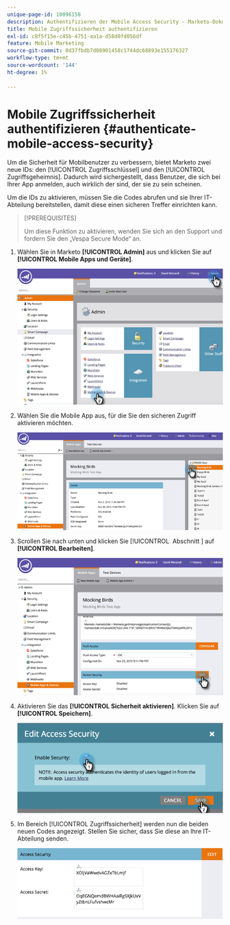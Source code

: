 ```yaml
---
unique-page-id: 10096158
description: Authentifizieren der Mobile Access Security - Marketo-Dokumente - Produktdokumentation
title: Mobile Zugriffssicherheit authentifizieren
exl-id: c8f5f15e-c45b-4751-aa1a-d58d0fd056df
feature: Mobile Marketing
source-git-commit: 0d37fbdb7d08901458c1744dc68893e155176327
workflow-type: tm+mt
source-wordcount: '144'
ht-degree: 1%

---
```


# Mobile Zugriffssicherheit authentifizieren {#authenticate-mobile-access-security}

Um die Sicherheit für Mobilbenutzer zu verbessern, bietet Marketo zwei neue IDs: den [!UICONTROL Zugriffsschlüssel] und den [!UICONTROL Zugriffsgeheimnis]. Dadurch wird sichergestellt, dass Benutzer, die sich bei Ihrer App anmelden, auch wirklich der sind, der sie zu sein scheinen.

Um die IDs zu aktivieren, müssen Sie die Codes abrufen und sie Ihrer IT-Abteilung bereitstellen, damit diese einen sicheren Treffer einrichten kann.

>[!PREREQUISITES]
>
>Um diese Funktion zu aktivieren, wenden Sie sich an den Support und fordern Sie den „Vespa Secure Mode“ an.

1. Wählen Sie in Marketo **[!UICONTROL Admin]** aus und klicken Sie auf **[!UICONTROL Mobile Apps und Geräte]**.

   ![](assets/image2015-12-1-14-3a36-3a30.png)

1. Wählen Sie die Mobile App aus, für die Sie den sicheren Zugriff aktivieren möchten.

   ![](assets/image2015-12-2-10-3a18-3a6.png)

1. Scrollen Sie nach unten und klicken Sie [!UICONTROL &#x200B; Abschnitt &#x200B;] auf **[!UICONTROL Bearbeiten]**.

   ![](assets/image2015-12-1-14-3a41-3a37.png)

1. Aktivieren Sie das **[!UICONTROL Sicherheit aktivieren]**. Klicken Sie auf **[!UICONTROL Speichern]**.

   ![](assets/image2015-12-1-14-3a54-3a0.png)

1. Im Bereich [!UICONTROL Zugriffssicherheit] werden nun die beiden neuen Codes angezeigt. Stellen Sie sicher, dass Sie diese an Ihre IT-Abteilung senden.

   ![](assets/image2015-12-1-14-3a57-3a34.png)
